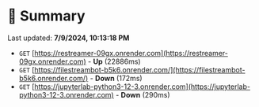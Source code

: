 # 📖 Summary
Last updated: **7/9/2024, 10:13:18 PM**

- `GET` [https://restreamer-09gx.onrender.com](https://restreamer-09gx.onrender.com) - **Up** (22886ms)
- `GET` [https://filestreambot-b5k6.onrender.com/](https://filestreambot-b5k6.onrender.com/) - **Down** (172ms)
- `GET` [https://jupyterlab-python3-12-3.onrender.com](https://jupyterlab-python3-12-3.onrender.com) - **Down** (290ms)
